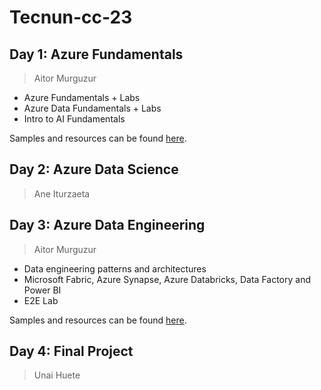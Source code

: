 # Tecnun-cc-23

## Day 1: Azure Fundamentals

> Aitor Murguzur

- Azure Fundamentals + Labs
- Azure Data Fundamentals + Labs
- Intro to AI Fundamentals

Samples and resources can be found [here](/day1).

## Day 2: Azure Data Science

> Ane Iturzaeta

## Day 3: Azure Data Engineering

> Aitor Murguzur

- Data engineering patterns and architectures
- Microsoft Fabric, Azure Synapse, Azure Databricks, Data Factory and Power BI
- E2E Lab

Samples and resources can be found [here](/day3).

## Day 4: Final Project

> Unai Huete
